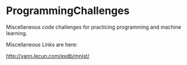 # ProgrammingChallenges
Miscellaneous code challenges for practicing programming and machine learning.

Miscellaneous Links are here:

http://yann.lecun.com/exdb/mnist/
